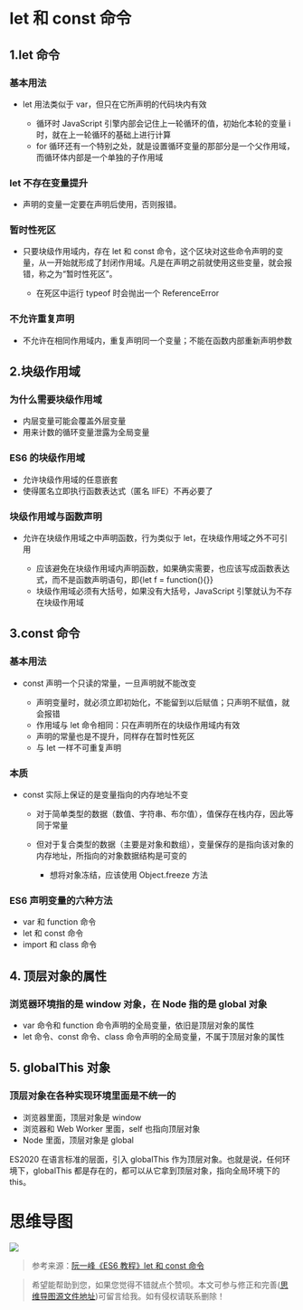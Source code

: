 # let 和 const 命令

## 1.let 命令

### 基本用法

- let 用法类似于 var，但只在它所声明的代码块内有效

  - 循环时 JavaScript 引擎内部会记住上一轮循环的值，初始化本轮的变量 i 时，就在上一轮循环的基础上进行计算
  - for 循环还有一个特别之处，就是设置循环变量的那部分是一个父作用域，而循环体内部是一个单独的子作用域

### let 不存在变量提升

- 声明的变量一定要在声明后使用，否则报错。

### 暂时性死区

- 只要块级作用域内，存在 let 和 const 命令，这个区块对这些命令声明的变量，从一开始就形成了封闭作用域。凡是在声明之前就使用这些变量，就会报错，称之为“暂时性死区”。

  - 在死区中运行 typeof 时会抛出一个 ReferenceError

### 不允许重复声明

- 不允许在相同作用域内，重复声明同一个变量；不能在函数内部重新声明参数

## 2.块级作用域

### 为什么需要块级作用域

- 内层变量可能会覆盖外层变量
- 用来计数的循环变量泄露为全局变量

### ES6 的块级作用域

- 允许块级作用域的任意嵌套
- 使得匿名立即执行函数表达式（匿名 IIFE）不再必要了

### 块级作用域与函数声明

- 允许在块级作用域之中声明函数，行为类似于 let，在块级作用域之外不可引用

  - 应该避免在块级作用域内声明函数，如果确实需要，也应该写成函数表达式，而不是函数声明语句，即{let f = function(){}}
  - 块级作用域必须有大括号，如果没有大括号，JavaScript 引擎就认为不存在块级作用域

## 3.const 命令

### 基本用法

- const 声明一个只读的常量，一旦声明就不能改变

  - 声明变量时，就必须立即初始化，不能留到以后赋值；只声明不赋值，就会报错
  - 作用域与 let 命令相同：只在声明所在的块级作用域内有效
  - 声明的常量也是不提升，同样存在暂时性死区
  - 与 let 一样不可重复声明

### 本质

- const 实际上保证的是变量指向的内存地址不变

  - 对于简单类型的数据（数值、字符串、布尔值），值保存在栈内存，因此等同于常量
  - 但对于复合类型的数据（主要是对象和数组），变量保存的是指向该对象的内存地址，所指向的对象数据结构是可变的

    - 想将对象冻结，应该使用 Object.freeze 方法

### ES6 声明变量的六种方法

- var 和 function 命令
- let 和 const 命令
- import 和 class 命令

## 4. 顶层对象的属性

### 浏览器环境指的是 window 对象，在 Node 指的是 global 对象

- var 命令和 function 命令声明的全局变量，依旧是顶层对象的属性
- let 命令、const 命令、class 命令声明的全局变量，不属于顶层对象的属性

## 5. globalThis 对象

### 顶层对象在各种实现环境里面是不统一的

- 浏览器里面，顶层对象是 window
- 浏览器和 Web Worker 里面，self 也指向顶层对象
- Node 里面，顶层对象是 global

ES2020 在语言标准的层面，引入 globalThis 作为顶层对象。也就是说，任何环境下，globalThis 都是存在的，都可以从它拿到顶层对象，指向全局环境下的 this。

# 思维导图

![](https://p6-juejin.byteimg.com/tos-cn-i-k3u1fbpfcp/97e7e6ed83b644189137f9149c815048~tplv-k3u1fbpfcp-watermark.png)

> 参考来源：[阮一峰《ES6 教程》let 和 const 命令](https://wangdoc.com/es6/let.html)

> 希望能帮助到您，如果您觉得不错就点个赞呗。本文可参与修正和完善([思维导图源文件地址](https://github.com/IsolateActors/ES6-Summary/tree/main/%E6%80%9D%E7%BB%B4%E5%AF%BC%E5%9B%BE))可留言给我。如有侵权请联系删除！
